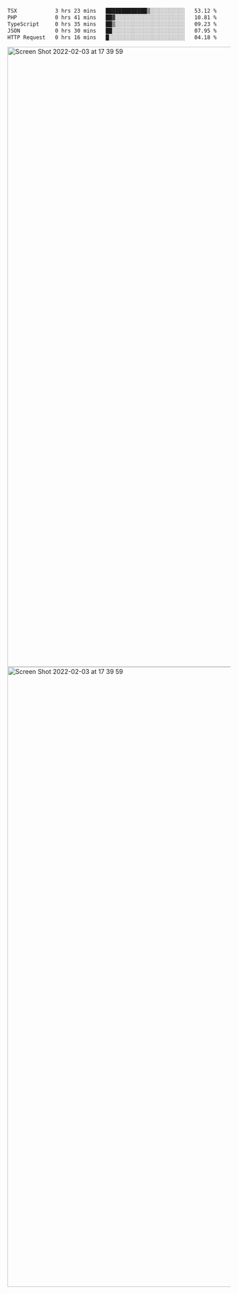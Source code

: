 <!--START_SECTION:waka-->

```txt
TSX            3 hrs 23 mins   █████████████▒░░░░░░░░░░░   53.12 %
PHP            0 hrs 41 mins   ██▓░░░░░░░░░░░░░░░░░░░░░░   10.81 %
TypeScript     0 hrs 35 mins   ██▒░░░░░░░░░░░░░░░░░░░░░░   09.23 %
JSON           0 hrs 30 mins   ██░░░░░░░░░░░░░░░░░░░░░░░   07.95 %
HTTP Request   0 hrs 16 mins   █░░░░░░░░░░░░░░░░░░░░░░░░   04.18 %
```

<!--END_SECTION:waka-->

<img width="1400" alt="Screen Shot 2022-02-03 at 17 39 59" src="https://user-images.githubusercontent.com/45716542/152387304-f2b60485-53a6-4f4b-a818-5cefb1b0c0ae.png">
<img width="1400" alt="Screen Shot 2022-02-03 at 17 39 59" src="https://user-images.githubusercontent.com/45716542/152387273-ea5cdf21-2a45-44da-8bef-00c1763b1d42.png">
